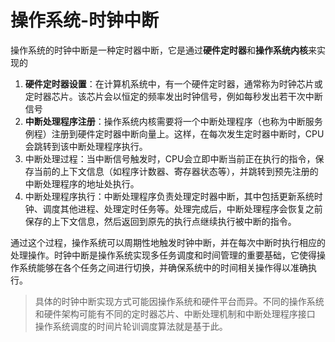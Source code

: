# 操作系统-时钟中断

操作系统的时钟中断是一种定时器中断，它是通过**硬件定时器**和**操作系统内核**来实现的

1. **硬件定时器设置**：在计算机系统中，有一个硬件定时器，通常称为时钟芯片或定时器芯片。该芯片会以恒定的频率发出时钟信号，例如每秒发出若干次中断信号
2. **中断处理程序注册**：操作系统内核需要将一个中断处理程序（也称为中断服务例程）注册到硬件定时器中断向量上。这样，在每次发生定时器中断时，CPU会跳转到该中断处理程序执行。
3. 中断处理过程：当中断信号触发时，CPU会立即中断当前正在执行的指令，保存当前的上下文信息（如程序计数器、寄存器状态等），并跳转到预先注册的中断处理程序的地址处执行。
4. 中断处理程序执行：中断处理程序负责处理定时器中断，其中包括更新系统时钟、调度其他进程、处理定时任务等。处理完成后，中断处理程序会恢复之前保存的上下文信息，然后返回到原先的执行点继续执行被中断的指令。

通过这个过程，操作系统可以周期性地触发时钟中断，并在每次中断时执行相应的处理操作。时钟中断是操作系统实现多任务调度和时间管理的重要基础，它使得操作系统能够在各个任务之间进行切换，并确保系统中的时间相关操作得以准确执行。


> 具体的时钟中断实现方式可能因操作系统和硬件平台而异。不同的操作系统和硬件架构可能有不同的定时器芯片、中断处理机制和中断处理程序接口
> 操作系统调度的时间片轮训调度算法就是基于此。
